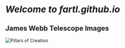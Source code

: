 # ***Welcome to fartl.github.io***

## James Webb Telescope Images


![Pillars of Creation](https://user-images.githubusercontent.com/118233145/203186229-7f4fee38-8011-4e25-a8fc-d2274159f424.png)
